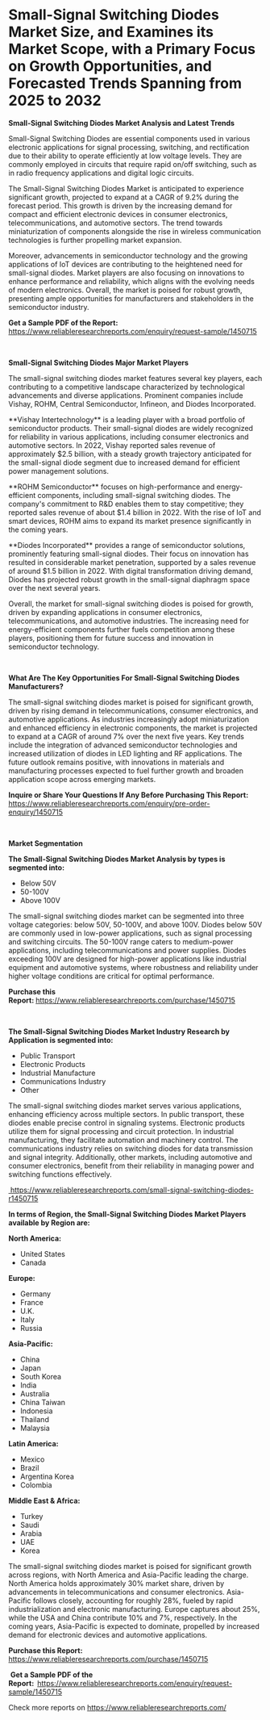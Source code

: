 <p><h1>Small-Signal Switching Diodes Market Size, and Examines its Market Scope, with a Primary Focus on Growth Opportunities, and Forecasted Trends Spanning from 2025 to 2032</h1></p><p><strong>Small-Signal Switching Diodes Market Analysis and Latest Trends</strong></p>
<p><p>Small-Signal Switching Diodes are essential components used in various electronic applications for signal processing, switching, and rectification due to their ability to operate efficiently at low voltage levels. They are commonly employed in circuits that require rapid on/off switching, such as in radio frequency applications and digital logic circuits.</p><p>The Small-Signal Switching Diodes Market is anticipated to experience significant growth, projected to expand at a CAGR of 9.2% during the forecast period. This growth is driven by the increasing demand for compact and efficient electronic devices in consumer electronics, telecommunications, and automotive sectors. The trend towards miniaturization of components alongside the rise in wireless communication technologies is further propelling market expansion. </p><p>Moreover, advancements in semiconductor technology and the growing applications of IoT devices are contributing to the heightened need for small-signal diodes. Market players are also focusing on innovations to enhance performance and reliability, which aligns with the evolving needs of modern electronics. Overall, the market is poised for robust growth, presenting ample opportunities for manufacturers and stakeholders in the semiconductor industry.</p></p>
<p><strong>Get a Sample PDF of the Report:&nbsp;</strong> <a href="https://www.reliableresearchreports.com/enquiry/request-sample/1450715?utm_campaign=3364&utm_medium=2&utm_source=Github&utm_content=ia&utm_term=24032025&utm_id=small-signal-switching-diodes">https://www.reliableresearchreports.com/enquiry/request-sample/1450715</a></p>
<p>&nbsp;</p>
<p><strong>Small-Signal Switching Diodes Major Market Players</strong></p>
<p><p>The small-signal switching diodes market features several key players, each contributing to a competitive landscape characterized by technological advancements and diverse applications. Prominent companies include Vishay, ROHM, Central Semiconductor, Infineon, and Diodes Incorporated.</p><p>**Vishay Intertechnology** is a leading player with a broad portfolio of semiconductor products. Their small-signal diodes are widely recognized for reliability in various applications, including consumer electronics and automotive sectors. In 2022, Vishay reported sales revenue of approximately $2.5 billion, with a steady growth trajectory anticipated for the small-signal diode segment due to increased demand for efficient power management solutions.</p><p>**ROHM Semiconductor** focuses on high-performance and energy-efficient components, including small-signal switching diodes. The company's commitment to R&D enables them to stay competitive; they reported sales revenue of about $1.4 billion in 2022. With the rise of IoT and smart devices, ROHM aims to expand its market presence significantly in the coming years.</p><p>**Diodes Incorporated** provides a range of semiconductor solutions, prominently featuring small-signal diodes. Their focus on innovation has resulted in considerable market penetration, supported by a sales revenue of around $1.5 billion in 2022. With digital transformation driving demand, Diodes has projected robust growth in the small-signal diaphragm space over the next several years.</p><p>Overall, the market for small-signal switching diodes is poised for growth, driven by expanding applications in consumer electronics, telecommunications, and automotive industries. The increasing need for energy-efficient components further fuels competition among these players, positioning them for future success and innovation in semiconductor technology.</p></p>
<p>&nbsp;</p>
<p><strong>What Are The Key Opportunities For Small-Signal Switching Diodes Manufacturers?</strong></p>
<p><p>The small-signal switching diodes market is poised for significant growth, driven by rising demand in telecommunications, consumer electronics, and automotive applications. As industries increasingly adopt miniaturization and enhanced efficiency in electronic components, the market is projected to expand at a CAGR of around 7% over the next five years. Key trends include the integration of advanced semiconductor technologies and increased utilization of diodes in LED lighting and RF applications. The future outlook remains positive, with innovations in materials and manufacturing processes expected to fuel further growth and broaden application scope across emerging markets.</p></p>
<p><strong>Inquire or Share Your Questions If Any Before Purchasing This Report:</strong> <a href="https://www.reliableresearchreports.com/enquiry/pre-order-enquiry/1450715?utm_campaign=3364&utm_medium=2&utm_source=Github&utm_content=ia&utm_term=24032025&utm_id=small-signal-switching-diodes">https://www.reliableresearchreports.com/enquiry/pre-order-enquiry/1450715</a></p>
<p>&nbsp;</p>
<p><strong>Market Segmentation</strong></p>
<p><strong>The Small-Signal Switching Diodes Market Analysis by types is segmented into:</strong></p>
<p><ul><li>Below 50V</li><li>50-100V</li><li>Above 100V</li></ul></p>
<p><p>The small-signal switching diodes market can be segmented into three voltage categories: below 50V, 50-100V, and above 100V. Diodes below 50V are commonly used in low-power applications, such as signal processing and switching circuits. The 50-100V range caters to medium-power applications, including telecommunications and power supplies. Diodes exceeding 100V are designed for high-power applications like industrial equipment and automotive systems, where robustness and reliability under higher voltage conditions are critical for optimal performance.</p></p>
<p><strong>Purchase this Report:&nbsp;</strong><a href="https://www.reliableresearchreports.com/purchase/1450715?utm_campaign=3364&utm_medium=2&utm_source=Github&utm_content=ia&utm_term=24032025&utm_id=small-signal-switching-diodes">https://www.reliableresearchreports.com/purchase/1450715</a></p>
<p>&nbsp;</p>
<p><strong>The Small-Signal Switching Diodes Market Industry Research by Application is segmented into:</strong></p>
<p><ul><li>Public Transport</li><li>Electronic Products</li><li>Industrial Manufacture</li><li>Communications Industry</li><li>Other</li></ul></p>
<p><p>The small-signal switching diodes market serves various applications, enhancing efficiency across multiple sectors. In public transport, these diodes enable precise control in signaling systems. Electronic products utilize them for signal processing and circuit protection. In industrial manufacturing, they facilitate automation and machinery control. The communications industry relies on switching diodes for data transmission and signal integrity. Additionally, other markets, including automotive and consumer electronics, benefit from their reliability in managing power and switching functions effectively.</p></p>
<p><a href="https://www.reliableresearchreports.com/small-signal-switching-diodes-r1450715?utm_campaign=3364&utm_medium=2&utm_source=Github&utm_content=ia&utm_term=24032025&utm_id=small-signal-switching-diodes">&nbsp;https://www.reliableresearchreports.com/small-signal-switching-diodes-r1450715</a></p>
<p><strong>In terms of Region, the Small-Signal Switching Diodes Market Players available by Region are:</strong></p>
<p>
    <p> <strong> North America: </strong>
        <ul>
            <li>United States</li>
            <li>Canada</li>
        </ul>
        </p> 
    <p> <strong> Europe: </strong>
        <ul>
            <li>Germany</li>
            <li>France</li>
            <li>U.K.</li>
            <li>Italy</li>
            <li>Russia</li>
        </ul>
        </p> 
    <p> <strong> Asia-Pacific: </strong>
        <ul>
            <li>China</li>
            <li>Japan</li>
            <li>South Korea</li>
            <li>India</li>
            <li>Australia</li>
            <li>China Taiwan</li>
            <li>Indonesia</li>
            <li>Thailand</li>
            <li>Malaysia</li>
        </ul>
        </p> 
    <p> <strong> Latin America: </strong>
        <ul>
            <li>Mexico</li>
            <li>Brazil</li>
            <li>Argentina Korea</li>
            <li>Colombia</li>
        </ul>
        </p> 
    <p> <strong> Middle East & Africa: </strong>
        <ul>
            <li>Turkey</li>
            <li>Saudi</li>
            <li>Arabia</li>
            <li>UAE</li>
            <li>Korea</li>
        </ul>
    </p>
    </p>
<p><p>The small-signal switching diodes market is poised for significant growth across regions, with North America and Asia-Pacific leading the charge. North America holds approximately 30% market share, driven by advancements in telecommunications and consumer electronics. Asia-Pacific follows closely, accounting for roughly 28%, fueled by rapid industrialization and electronic manufacturing. Europe captures about 25%, while the USA and China contribute 10% and 7%, respectively. In the coming years, Asia-Pacific is expected to dominate, propelled by increased demand for electronic devices and automotive applications.</p></p>
<p><strong>Purchase this Report: </strong><a href="https://www.reliableresearchreports.com/purchase/1450715?utm_campaign=3364&utm_medium=2&utm_source=Github&utm_content=ia&utm_term=24032025&utm_id=small-signal-switching-diodes">https://www.reliableresearchreports.com/purchase/1450715</a></p>
<p>&nbsp;<strong>Get a Sample PDF of the Report:&nbsp;&nbsp;</strong><a href="https://www.reliableresearchreports.com/enquiry/request-sample/1450715?utm_campaign=3364&utm_medium=2&utm_source=Github&utm_content=ia&utm_term=24032025&utm_id=small-signal-switching-diodes">https://www.reliableresearchreports.com/enquiry/request-sample/1450715</a></p>
<p><strong></strong></p>
<p>Check more reports on <a href="https://www.reliableresearchreports.com/?utm_campaign=3364&utm_medium=2&utm_source=Github&utm_content=ia&utm_term=24032025&utm_id=small-signal-switching-diodes">https://www.reliableresearchreports.com/</a></p>